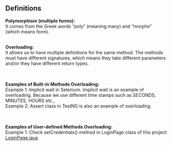 ## Definitions
**Polymorphism (multiple forms):** 
<br>
It comes from the Greek words “poly” (meaning many) and “morphe” (which means form).
<br><br>

**Overloading:**
<br>
It allows us to have multiple definitions for the same method.
The methods must have different signatures, which means they take different parameters and/or they have different return types.

<br><br>
**Examples of Built-in Methods Overloading:**
<br>
Example 1: Implicit wait in Selenium. Implicit wait is an example of overloading. 
Because we use different time stamps such as SECONDS, MINUTES, HOURS etc.,
<br>
Example 2: Assert class in TestNG is also an example of overloading.

<br><br>
**Examples of User-defined Methods Overloading:**
<br>
Example 1: Check setCredentials() method in LoginPage class of this project
[LoginPage.java](src%2Fmain%2Fjava%2FLoginPage.java)
